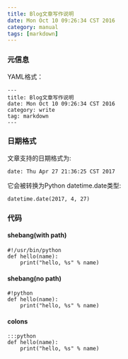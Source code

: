 ```yaml
---
title: Blog文章写作说明
date: Mon Oct 10 09:26:34 CST 2016
category: manual
tags: [markdown]
---
```


### 元信息

YAML格式：

    ---
    title: Blog文章写作说明
    date: Mon Oct 10 09:26:34 CST 2016
    category: write
    tag: markdown
    ---

### 日期格式

文章支持的日期格式为:

    date: Thu Apr 27 21:36:25 CST 2017

它会被转换为Python datetime.date类型:

    datetime.date(2017, 4, 27)

### 代码

#### shebang(with path)

    #!/usr/bin/python
    def hello(name):
        print("hello, %s" % name)

#### shebang(no path)

    #!python
    def hello(name):
        print("hello, %s" % name)

#### colons

    :::python
    def hello(name):
        print("hello, %s" % name)


